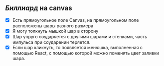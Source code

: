 ## *Биллиард* на canvas
- [x]  Есть прямоугольное поле Canvas, на прямоугольном поле расположены шары разного размера
- [x]  Я могу толкнуть мышкой шар в сторону
- [x]  Шар упруго соударяется с другими шарами и стенками, часть импульса при соударении теряется. 
- [x]  Если шар кликнуть, то появляется менюшка, выполненная с помощью React, с помощью которой можно поменять цвет заливки шара. 